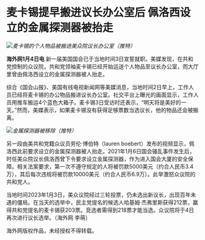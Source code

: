 # 麦卡锡提早搬进议长办公室后 佩洛西设立的金属探测器被抬走

![](https://inews.gtimg.com/newsapp_bt/0/15592486719/1000)_麦卡锡的个人物品被搬进美众院议长办公室（推特）_

**海外网1月4日电**
新一届美国国会已于当地时间3日宣誓就职。美媒发现，在共和党控制的众议院，共和党领袖麦卡锡已经开始运送个人物品至议长办公室，而大厅里曾由佩洛西设立的金属探测器被人抬走。

综合《国会山报》、美国有线电视新闻网等美媒消息，当地时间2日早上，工作人员已经将麦卡锡的办公物品搬进议长办公室。社交平台上曝光的画面显示，工作人员用推车搬运4个蓝色大箱子。麦卡锡3日受访时还表示，“明天将是美好的一天。”然而，美媒表示，如果麦卡锡没有获得足够票数当选议长，他的物品还会被搬离。

![](https://inews.gtimg.com/newsapp_bt/0/15592486730/1000)_金属探测器被移除（推特）_

另一段由美共和党籍众议员劳伦·博伯特（lauren
boebert）发布的视频显示，佩洛西此前要求设立的金属探测器被人抬走。2021年1月6日国会骚乱事件发生后，时任美众院议长佩洛西曾下令要求设立金属探测器，作为进入国会大厦的安全保障。相关法案要求，第一次不遵守规定的人将被罚款5000美元（约合人民币3.4万），其后每次违规将被罚款10000美元（约合人民币6.9万）。此举激怒众议院的共和党人。

当地时间2023年1月3日，美众议院经过三轮投票，仍未选出新议长，出现百年未遇的僵局。在当天的选举中，民主党提名的候选人哈基姆·杰弗里斯获得212票，赢得共和党提名的麦卡锡获203票。竞选者需得到218票才能当选。众议院将于4日再次进行议长选举。（海外网
李萌）

海外网版权作品，未经授权不得转载。

